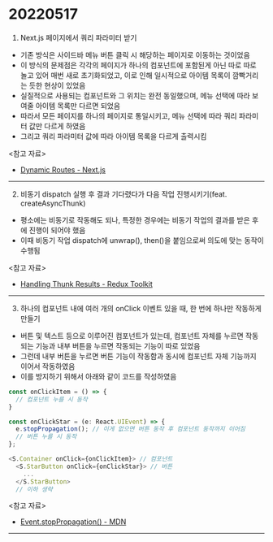 # 20220517

1. Next.js 페이지에서 쿼리 파라미터 받기

- 기존 방식은 사이드바 메뉴 버튼 클릭 시 해당하는 페이지로 이동하는 것이었음
- 이 방식의 문제점은 각각의 페이지가 하나의 컴포넌트에 포함된게 아닌 따로 따로 놀고 있어 매번 새로 초기화되었고, 이로 인해 일시적으로 아이템 목록이 깜빡거리는 듯한 현상이 있었음
- 실질적으로 사용되는 컴포넌트와 그 위치는 완전 동일했으며, 메뉴 선택에 따라 보여줄 아이템 목록만 다르면 되었음
- 따라서 모든 페이지를 하나의 페이지로 통일시키고, 메뉴 선택에 따라 쿼리 파라미터 값만 다르게 하였음
- 그리고 쿼리 파라미터 값에 따라 아이템 목록을 다르게 출력시킴

<참고 자료>

- [Dynamic Routes - Next.js](https://nextjs.org/docs/routing/dynamic-routes)

---

2. 비동기 dispatch 실행 후 결과 기다렸다가 다음 작업 진행시키기(feat. createAsyncThunk)

- 평소에는 비동기로 작동해도 되나, 특정한 경우에는 비동기 작업의 결과를 받은 후에 진행이 되어야 했음
- 이때 비동기 작업 dispatch에 unwrap(), then()을 붙임으로써 의도에 맞는 동작이 수행됨

<참고 자료>

- [Handling Thunk Results - Redux Toolkit](https://redux-toolkit.js.org/api/createAsyncThunk#handling-thunk-results)

---

3. 하나의 컴포넌트 내에 여러 개의 onClick 이벤트 있을 때, 한 번에 하나만 작동하게 만들기

- 버튼 및 텍스트 등으로 이루어진 컴포넌트가 있는데, 컴포넌트 자체를 누르면 작동되는 기능과 내부 버튼을 누르면 작동되는 기능이 따로 있었음
- 그런데 내부 버튼을 누르면 버튼 기능이 작동함과 동시에 컴포넌트 자체 기능까지 이어서 작동하였음
- 이를 방지하기 위해서 아래와 같이 코드를 작성하였음

```typescript
const onClickItem = () => {
  // 컴포넌트 누를 시 동작
}

const onClickStar = (e: React.UIEvent) => {
  e.stopPropagation(); // 이게 없으면 버튼 동작 후 컴포넌트 동작까지 이어짐
  // 버튼 누를 시 동작
};

<S.Container onClick={onClickItem}> // 컴포넌트
  <S.StarButton onClick={onClickStar}> // 버튼
    ...
  </S.StarButton>
  // 이하 생략
```

<참고 자료>

- [Event.stopPropagation() - MDN](https://developer.mozilla.org/ko/docs/Web/API/Event/stopPropagation)

---
